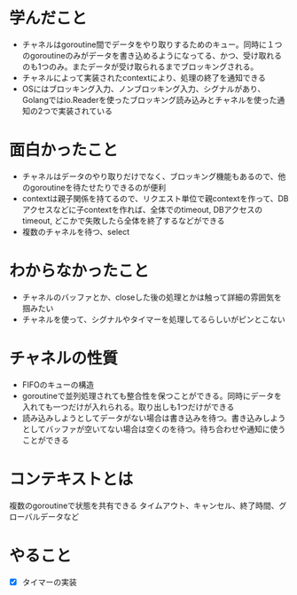 # 学んだこと
- チャネルはgoroutine間でデータをやり取りするためのキュー。同時に１つのgoroutineのみがデータを書き込めるようになってる、かつ、受け取れるのも1つのみ。またデータが受け取られるまでブロッキングされる。
- チャネルによって実装されたcontextにより、処理の終了を通知できる
- OSにはブロッキング入力、ノンブロッキング入力、シグナルがあり、Golangではio.Readerを使ったブロッキング読み込みとチャネルを使った通知の2つで実装されている

# 面白かったこと
- チャネルはデータのやり取りだけでなく、ブロッキング機能もあるので、他のgoroutineを待たせたりできるのが便利
- contextは親子関係を持てるので、リクエスト単位で親contextを作って、DBアクセスなどに子contextを作れば、全体でのtimeout, DBアクセスのtimeout, どこかで失敗したら全体を終了するなどができる
- 複数のチャネルを待つ、select

# わからなかったこと
- チャネルのバッファとか、closeした後の処理とかは触って詳細の雰囲気を掴みたい
- チャネルを使って、シグナルやタイマーを処理してるらしいがピンとこない

# チャネルの性質
- FIFOのキューの構造
- goroutineで並列処理されても整合性を保つことができる。同時にデータを入れても一つだけが入れられる。取り出しも1つだけができる
- 読み込みしようとしてデータがない場合は書き込みを待つ。書き込みしようとしてバッファが空いてない場合は空くのを待つ。待ち合わせや通知に使うことができる

# コンテキストとは
複数のgoroutineで状態を共有できる
タイムアウト、キャンセル、終了時間、グローバルデータなど

# やること
- [x] タイマーの実装